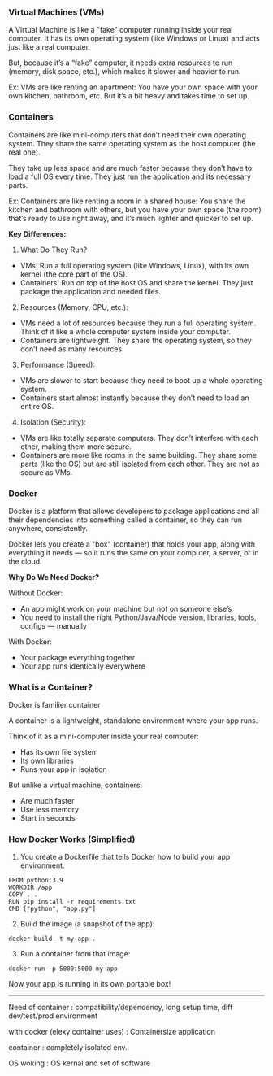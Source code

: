 ### Virtual Machines (VMs)

A Virtual Machine is like a "fake" computer running inside your real computer. It has its own operating system (like Windows or Linux) and acts just like a real computer.

But, because it’s a “fake” computer, it needs extra resources to run (memory, disk space, etc.), which makes it slower and heavier to run.

Ex: VMs are like renting an apartment: You have your own space with your own kitchen, bathroom, etc. But it’s a bit heavy and takes time to set up.
### Containers

Containers are like mini-computers that don’t need their own operating system. They share the same operating system as the host computer (the real one).

They take up less space and are much faster because they don’t have to load a full OS every time. They just run the application and its necessary parts.

Ex: Containers are like renting a room in a shared house: You share the kitchen and bathroom with others, but you have your own space (the room) that’s ready to use right away, and it’s much lighter and quicker to set up.

**Key Differences:**

1. What Do They Run?

- VMs: Run a full operating system (like Windows, Linux), with its own kernel (the core part of the OS).
- Containers: Run on top of the host OS and share the kernel. They just package the application and needed files.

2. Resources (Memory, CPU, etc.):

- VMs need a lot of resources because they run a full operating system. Think of it like a whole computer system inside your computer.
- Containers are lightweight. They share the operating system, so they don’t need as many resources.

3. Performance (Speed):

- VMs are slower to start because they need to boot up a whole operating system.
- Containers start almost instantly because they don’t need to load an entire OS.

4. Isolation (Security):

- VMs are like totally separate computers. They don’t interfere with each other, making them more secure.
- Containers are more like rooms in the same building. They share some parts (like the OS) but are still isolated from each other. They are not as secure as VMs.

### Docker

Docker is a platform that allows developers to package applications and all their dependencies into something called a container, so they can run anywhere, consistently.

Docker lets you create a "box" (container) that holds your app, along with everything it needs — so it runs the same on your computer, a server, or in the cloud.

**Why Do We Need Docker?**

Without Docker:
- An app might work on your machine but not on someone else’s
- You need to install the right Python/Java/Node version, libraries, tools, configs — manually

With Docker:
- Your package everything together
- Your app runs identically everywhere

### What is a Container? 

Docker is familier container

A container is a lightweight, standalone environment where your app runs.

Think of it as a mini-computer inside your real computer:
- Has its own file system
- Its own libraries
- Runs your app in isolation

But unlike a virtual machine, containers:
- Are much faster
- Use less memory
- Start in seconds

### How Docker Works (Simplified)

1. You create a Dockerfile that tells Docker how to build your app environment.
```
FROM python:3.9
WORKDIR /app
COPY . .
RUN pip install -r requirements.txt
CMD ["python", "app.py"]
```

2. Build the image (a snapshot of the app):
```
docker build -t my-app .
```

3. Run a container from that image:
```
docker run -p 5000:5000 my-app
```

Now your app is running in its own portable box!

-----
Need of container : compatibility/dependency, long setup time, diff dev/test/prod environment

with docker (elexy container uses) : Containersize application

container : completely isolated env.

OS woking : OS kernal and set of software